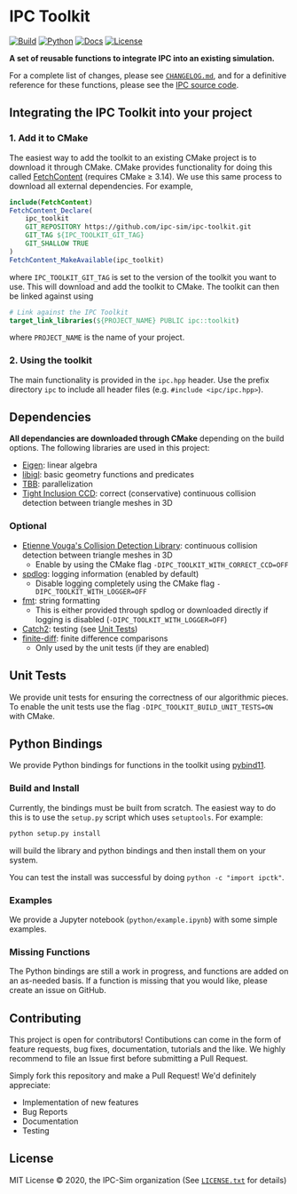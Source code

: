 # IPC Toolkit

[![Build](https://github.com/ipc-sim/ipc-toolkit/actions/workflows/continuous.yml/badge.svg)](https://github.com/ipc-sim/ipc-toolkit/actions/workflows/continuous.yml)
[![Python](https://github.com/ipc-sim/ipc-toolkit/actions/workflows/python.yml/badge.svg)](https://github.com/ipc-sim/ipc-toolkit/actions/workflows/python.yml)
[![Docs](https://github.com/ipc-sim/ipc-toolkit/actions/workflows/docs.yml/badge.svg)](https://ipc-sim.github.io/ipc-toolkit/)
[![License](https://img.shields.io/github/license/ipc-sim/ipc-toolkit.svg?color=blue)](https://github.com/ipc-sim/ipc-toolkit/blob/main/LICENSE)
<!-- [![CodeFactor](https://www.codefactor.io/repository/github/ipc-sim/ipc-toolkit/badge)](https://www.codefactor.io/repository/github/ipc-sim/ipc-toolkit) -->

**A set of reusable functions to integrate IPC into an existing simulation.**

For a complete list of changes, please see <a href="https://github.com/ipc-sim/ipc-toolkit/blob/main/CHANGELOG.md"><code>CHANGELOG.md</code></a>, and for a definitive reference for these functions, please see the [IPC source code](https://github.com/ipc-sim/IPC).

## Integrating the IPC Toolkit into your project

### 1. Add it to CMake

The easiest way to add the toolkit to an existing CMake project is to download it through CMake.
CMake provides functionality for doing this called [FetchContent](https://cmake.org/cmake/help/latest/module/FetchContent.html) (requires CMake ≥ 3.14).
We use this same process to download all external dependencies.
For example,

```cmake
include(FetchContent)
FetchContent_Declare(
    ipc_toolkit
    GIT_REPOSITORY https://github.com/ipc-sim/ipc-toolkit.git
    GIT_TAG ${IPC_TOOLKIT_GIT_TAG}
    GIT_SHALLOW TRUE
)
FetchContent_MakeAvailable(ipc_toolkit)
```

where `IPC_TOOLKIT_GIT_TAG` is set to the version of the toolkit you want to use. This will download and add the toolkit to CMake. The toolkit can then be linked against using

```cmake
# Link against the IPC Toolkit
target_link_libraries(${PROJECT_NAME} PUBLIC ipc::toolkit)
```

where `PROJECT_NAME` is the name of your project.

### 2. Using the toolkit

The main functionality is provided in the `ipc.hpp` header. Use the prefix directory `ipc` to include all header files (e.g. `#include <ipc/ipc.hpp>`).

## Dependencies

**All dependancies are downloaded through CMake** depending on the build options.
The following libraries are used in this project:

* [Eigen](https://eigen.tuxfamily.org/): linear algebra
* [libigl](https://github.com/libigl/libigl): basic geometry functions and predicates
* [TBB](https://github.com/wjakob/tbb): parallelization
* [Tight Inclusion CCD](https://github.com/Continuous-Collision-Detection/Tight-Inclusion): correct (conservative) continuous collision detection between triangle meshes in 3D

### Optional

* [Etienne Vouga's Collision Detection Library](https://github.com/evouga/collisiondetection): continuous collision detection between triangle meshes in 3D
    * Enable by using the CMake flag `-DIPC_TOOLKIT_WITH_CORRECT_CCD=OFF`
* [spdlog](https://github.com/gabime/spdlog): logging information (enabled by default)
    * Disable logging completely using the CMake flag `-DIPC_TOOLKIT_WITH_LOGGER=OFF`
* [fmt](https://github.com/fmtlib/fmt): string formatting
    * This is either provided through spdlog or downloaded directly if logging is disabled (`-DIPC_TOOLKIT_WITH_LOGGER=OFF`)
* [Catch2](https://github.com/catchorg/Catch2.git): testing (see [Unit Tests](#unit_tests))
* [finite-diff](https://github.com/zfergus/finite-diff): finite difference comparisons
    * Only used by the unit tests (if they are enabled)


## <a name="unit_tests"></a>Unit Tests

We provide unit tests for ensuring the correctness of our algorithmic pieces.
To enable the unit tests use the flag `-DIPC_TOOLKIT_BUILD_UNIT_TESTS=ON` with
CMake.

## Python Bindings

We provide Python bindings for functions in the toolkit using [pybind11](https://github.com/pybind/pybind11).

### Build and Install

Currently, the bindings must be built from scratch. The easiest way to do this is to use the `setup.py` script which uses `setuptools`. For example:
```sh
python setup.py install
```
will build the library and python bindings and then install them on your system.

You can test the install was successful by doing `python -c "import ipctk"`.

### Examples

We provide a Jupyter notebook (`python/example.ipynb`) with some simple examples.

### Missing Functions

The Python bindings are still a work in progress, and functions are added on an as-needed basis. If a function is missing that you would like, please create an issue on GitHub.

## Contributing

This project is open for contributors! Contibutions can come in the form of feature requests, bug fixes, documentation, tutorials and the like. We highly recommend to file an Issue first before submitting a Pull Request.

Simply fork this repository and make a Pull Request! We'd definitely appreciate:

* Implementation of new features
* Bug Reports
* Documentation
* Testing

## License

MIT License © 2020, the IPC-Sim organization (See <a href="https://github.com/ipc-sim/ipc-toolkit/blob/main/LICENSE"><code>LICENSE.txt</code></a> for details)

